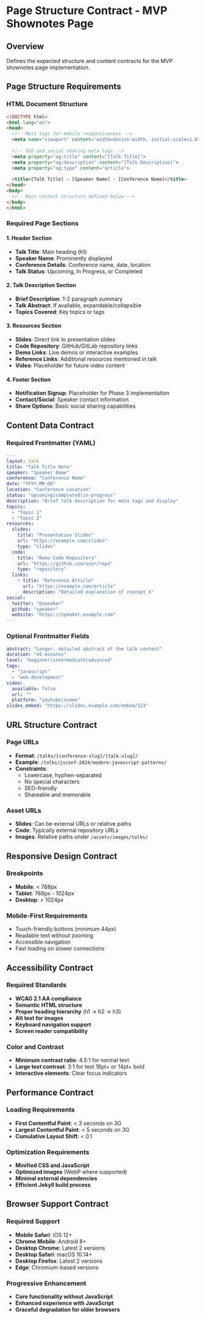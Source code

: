 # Page Structure Contract - MVP Shownotes Page

## Overview
Defines the expected structure and content contracts for the MVP shownotes page implementation.

## Page Structure Requirements

### HTML Document Structure
```html
<!DOCTYPE html>
<html lang="en">
<head>
  <!-- Meta tags for mobile responsiveness -->
  <meta name="viewport" content="width=device-width, initial-scale=1.0">
  
  <!-- SEO and social sharing meta tags -->
  <meta property="og:title" content="[Talk Title]">
  <meta property="og:description" content="[Talk Description]">
  <meta property="og:type" content="article">
  
  <title>[Talk Title] - [Speaker Name] - [Conference Name]</title>
</head>
<body>
  <!-- Main content structure defined below -->
</body>
</html>
```

### Required Page Sections

#### 1. Header Section
- **Talk Title**: Main heading (h1)
- **Speaker Name**: Prominently displayed
- **Conference Details**: Conference name, date, location
- **Talk Status**: Upcoming, In Progress, or Completed

#### 2. Talk Description Section
- **Brief Description**: 1-2 paragraph summary
- **Talk Abstract**: If available, expandable/collapsible
- **Topics Covered**: Key topics or tags

#### 3. Resources Section
- **Slides**: Direct link to presentation slides
- **Code Repository**: GitHub/GitLab repository links
- **Demo Links**: Live demos or interactive examples
- **Reference Links**: Additional resources mentioned in talk
- **Video**: Placeholder for future video content

#### 4. Footer Section
- **Notification Signup**: Placeholder for Phase 3 implementation
- **Contact/Social**: Speaker contact information
- **Share Options**: Basic social sharing capabilities

## Content Data Contract

### Required Frontmatter (YAML)
```yaml
---
layout: talk
title: "Talk Title Here"
speaker: "Speaker Name"
conference: "Conference Name"
date: "YYYY-MM-DD"
location: "Conference Location"
status: "upcoming|completed|in-progress"
description: "Brief talk description for meta tags and display"
topics:
  - "Topic 1"
  - "Topic 2"
resources:
  slides:
    title: "Presentation Slides"
    url: "https://example.com/slides"
    type: "slides"
  code:
    title: "Demo Code Repository"
    url: "https://github.com/user/repo"
    type: "repository"
  links:
    - title: "Reference Article"
      url: "https://example.com/article"
      description: "Detailed explanation of concept X"
social:
  twitter: "@speaker"
  github: "speaker"
  website: "https://speaker.example.com"
---
```

### Optional Frontmatter Fields
```yaml
abstract: "Longer, detailed abstract of the talk content"
duration: "45 minutes"
level: "beginner|intermediate|advanced"
tags: 
  - "javascript"
  - "web-development"
video:
  available: false
  url: ""
  platform: "youtube|vimeo"
slides_embed: "https://slides.example.com/embed/123"
```

## URL Structure Contract

### Page URLs
- **Format**: `/talks/[conference-slug]/[talk-slug]/`
- **Example**: `/talks/jsconf-2024/modern-javascript-patterns/`
- **Constraints**: 
  - Lowercase, hyphen-separated
  - No special characters
  - SEO-friendly
  - Shareable and memorable

### Asset URLs
- **Slides**: Can be external URLs or relative paths
- **Code**: Typically external repository URLs
- **Images**: Relative paths under `/assets/images/talks/`

## Responsive Design Contract

### Breakpoints
- **Mobile**: < 768px
- **Tablet**: 768px - 1024px  
- **Desktop**: > 1024px

### Mobile-First Requirements
- Touch-friendly buttons (minimum 44px)
- Readable text without zooming
- Accessible navigation
- Fast loading on slower connections

## Accessibility Contract

### Required Standards
- **WCAG 2.1 AA compliance**
- **Semantic HTML structure**
- **Proper heading hierarchy** (h1 → h2 → h3)
- **Alt text for images**
- **Keyboard navigation support**
- **Screen reader compatibility**

### Color and Contrast
- **Minimum contrast ratio**: 4.5:1 for normal text
- **Large text contrast**: 3:1 for text 18pt+ or 14pt+ bold
- **Interactive elements**: Clear focus indicators

## Performance Contract

### Loading Requirements
- **First Contentful Paint**: < 3 seconds on 3G
- **Largest Contentful Paint**: < 5 seconds on 3G
- **Cumulative Layout Shift**: < 0.1

### Optimization Requirements
- **Minified CSS and JavaScript**
- **Optimized images** (WebP where supported)
- **Minimal external dependencies**
- **Efficient Jekyll build process**

## Browser Support Contract

### Required Support
- **Mobile Safari**: iOS 12+
- **Chrome Mobile**: Android 8+
- **Desktop Chrome**: Latest 2 versions
- **Desktop Safari**: macOS 10.14+
- **Desktop Firefox**: Latest 2 versions
- **Edge**: Chromium-based versions

### Progressive Enhancement
- **Core functionality without JavaScript**
- **Enhanced experience with JavaScript**
- **Graceful degradation for older browsers**